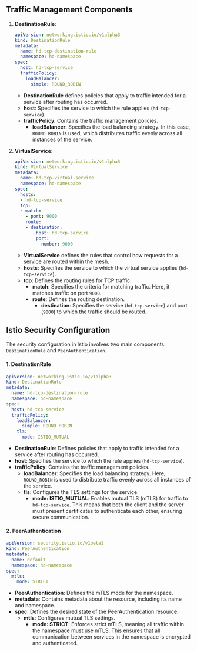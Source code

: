 ## Traffic Management Components

1.  **DestinationRule**:
    
    ```yaml
    apiVersion: networking.istio.io/v1alpha3
    kind: DestinationRule
    metadata:
      name: hd-tcp-destination-rule
      namespace: hd-namespace
    spec:
      host: hd-tcp-service
      trafficPolicy:
        loadBalancer:
          simple: ROUND_ROBIN
    
    ```
    
    -   **DestinationRule**  defines policies that apply to traffic intended for a service after routing has occurred.
    -   **host**: Specifies the service to which the rule applies (`hd-tcp-service`).
    -   **trafficPolicy**: Contains the traffic management policies.
        -   **loadBalancer**: Specifies the load balancing strategy. In this case,  `ROUND_ROBIN`  is used, which distributes traffic evenly across all instances of the service.
2.  **VirtualService**:
    
    ```yaml
    apiVersion: networking.istio.io/v1alpha3
    kind: VirtualService
    metadata:
      name: hd-tcp-virtual-service
      namespace: hd-namespace
    spec:
      hosts:
      - hd-tcp-service
      tcp:
      - match:
        - port: 9000
        route:
        - destination:
            host: hd-tcp-service
            port:
              number: 9000
    
    ```
    
    -   **VirtualService**  defines the rules that control how requests for a service are routed within the mesh.
    -   **hosts**: Specifies the service to which the virtual service applies (`hd-tcp-service`).
    -   **tcp**: Defines the routing rules for TCP traffic.
        -   **match**: Specifies the criteria for matching traffic. Here, it matches traffic on port  `9000`.
        -   **route**: Defines the routing destination.
            -   **destination**: Specifies the service (`hd-tcp-service`) and port (`9000`) to which the traffic should be routed.
         

## Istio Security Configuration

The security configuration in Istio involves two main components:  `DestinationRule`  and  `PeerAuthentication`.

#### 1. DestinationRule

```yaml
apiVersion: networking.istio.io/v1alpha3
kind: DestinationRule
metadata:
  name: hd-tcp-destination-rule
  namespace: hd-namespace
spec:
  host: hd-tcp-service
  trafficPolicy:
    loadBalancer:
      simple: ROUND_ROBIN
    tls:
      mode: ISTIO_MUTUAL

```

-   **DestinationRule**: Defines policies that apply to traffic intended for a service after routing has occurred.
-   **host**: Specifies the service to which the rule applies (`hd-tcp-service`).
-   **trafficPolicy**: Contains the traffic management policies.
    -   **loadBalancer**: Specifies the load balancing strategy. Here,  `ROUND_ROBIN`  is used to distribute traffic evenly across all instances of the service.
    -   **tls**: Configures the TLS settings for the service.
        -   **mode: ISTIO_MUTUAL**: Enables mutual TLS (mTLS) for traffic to  `hd-tcp-service`. This means that both the client and the server must present certificates to authenticate each other, ensuring secure communication.

#### 2. PeerAuthentication

```yaml
apiVersion: security.istio.io/v1beta1
kind: PeerAuthentication
metadata:
  name: default
  namespace: hd-namespace
spec:
  mtls:
    mode: STRICT

```

-   **PeerAuthentication**: Defines the mTLS mode for the namespace.
-   **metadata**: Contains metadata about the resource, including its name and namespace.
-   **spec**: Defines the desired state of the PeerAuthentication resource.
    -   **mtls**: Configures mutual TLS settings.
        -   **mode: STRICT**: Enforces strict mTLS, meaning all traffic within the namespace must use mTLS. This ensures that all communication between services in the namespace is encrypted and authenticated.
